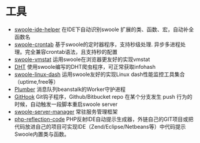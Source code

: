 # 工具

* [swoole-ide-helper](https://github.com/EagleWu/swoole-ide-helper) 在IDE下自动识别swoole 扩展的类、函数、宏，自动补全函数名
* [swoole-crontab](https://github.com/osgochina/swoole-crontab) 基于swoole的定时器程序，支持秒级处理.
异步多进程处理。完全兼容crontab语法，且支持秒的配置
* [swoole-vmstat](https://github.com/smalleyes/swoole-vmstat) 运用swoole在浏览器更友好的实现vmstat
* [DHT](https://github.com/ylqjgm/DHT) 使用swoole编写的DHT爬虫程序，可正常获取infohash
* [swoole-linux-dash](https://github.com/smalleyes/swoole-linux-dash) 运用swoole友好的实现Linux dash性能监控工具集合（uptime,free等）
* [Plumber](https://github.com/Footstones/Plumber) 消息队列beanstalk的Worker守护进程
* [GitHook](https://github.com/wenjun1055/githook) Git钩子程序，Github/Bitbucket repo 在某个分支发生 push 行为的时候，自动触发一段脚本重启swoole server
* [swoole-server-manager](https://github.com/df007df/swoole-server-manager) 常驻服务管理框架
* [php-reflection-code](https://github.com/flyhope/php-reflection-code) PHP反射IDE自动提示生成器，外链自己的GIT项目或把代码放进自己的项目可实现IDE（Zend/Eclipse/Netbeans等）中代码提示Swoole内置类与函数。
